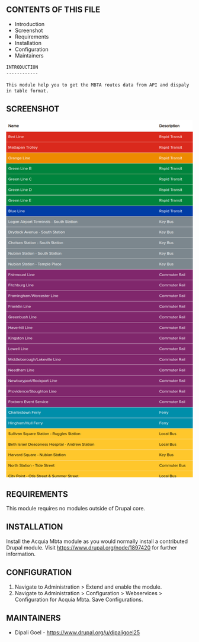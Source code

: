 CONTENTS OF THIS FILE
---------------------

 * Introduction
 * Screenshot
 * Requirements
 * Installation
 * Configuration
 * Maintainers

```
INTRODUCTION
------------

This module help you to get the MBTA routes data from API and dispaly
in table format.
```
SCREENSHOT
----------

![MBTA Routes Table](https://github.com/dipali3dips/mbta_routes/blob/main/acquia_mbta/assets/images/mbta_routes.png)

REQUIREMENTS
------------

This module requires no modules outside of Drupal core.


INSTALLATION
------------

Install the Acquia Mbta module as you would normally install a contributed
Drupal module. Visit https://www.drupal.org/node/1897420 for further
information.


CONFIGURATION
-------------

  1. Navigate to Administration > Extend and enable the module. 
  2. Navigate to Administration > Configuration > Webservices > 
  Configuration for Acquia Mbta. Save Configurations.


MAINTAINERS
-----------

 * Dipali Goel - https://www.drupal.org/u/dipaligoel25

